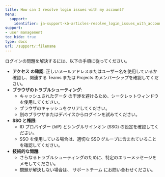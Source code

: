 ```yaml
---
title: How can I resolve login issues with my account?
menu:
  support:
    identifier: ja-support-kb-articles-resolve_login_issues_with_account
support:
- user management
toc_hide: true
type: docs
url: /support/:filename
---
```


ログインの問題を解決するには、以下の手順に従ってください。

- **アクセス の確認**: 正しいメールアドレスまたはユーザー名を使用しているか確認し、関連する Teams または Projects のメンバーシップを確認してください。
- **ブラウザのトラブルシューティング**:
  - キャッシュされたデータ の干渉を避けるため、シークレットウィンドウを使用してください。
  - ブラウザのキャッシュをクリアしてください。
  - 別のブラウザまたはデバイスからログインを試みてください。
- **SSO と権限**:
  - ID プロバイダー (IdP) とシングルサインオン (SSO) の設定を確認してください。
  - SSO を使用している場合は、適切な SSO グループに含まれていることを確認してください。
- **技術的な問題**:
  - さらなるトラブルシューティングのために、特定のエラーメッセージをメモしてください。
  - 問題が解決しない場合は、 サポートチーム にお問い合わせください。
